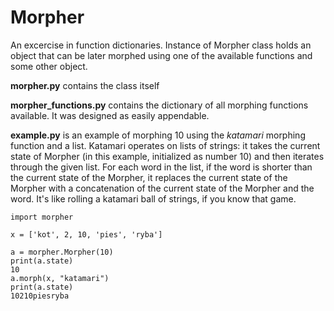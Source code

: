 # Morpher
An excercise in function dictionaries. Instance of Morpher class holds an object that can be later morphed using one of the available functions and some other object.

**morpher.py** contains the class itself

**morpher_functions.py** contains the dictionary of all morphing functions available. It was designed as easily appendable.

**example.py** is an example of morphing 10 using the _katamari_ morphing function and a list. Katamari operates on lists of strings: it takes the current state of Morpher (in this example, initialized as number 10) and then iterates through the given list. For each word in the list, if the word is shorter than the current state of the Morpher, it replaces the current state of the Morpher with a concatenation of the current state of the Morpher and the word. It's like rolling a katamari ball of strings, if you know that game.

```
import morpher 

x = ['kot', 2, 10, 'pies', 'ryba']

a = morpher.Morpher(10)
print(a.state)
10
a.morph(x, "katamari")
print(a.state)
10210piesryba
```
